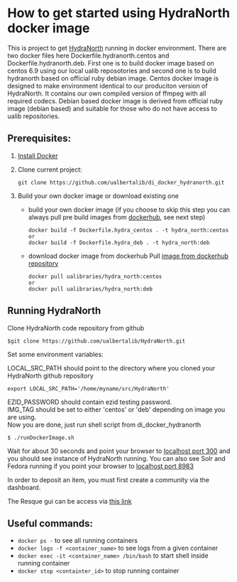 # How to get started using HydraNorth docker image

This is project to get [HydraNorth](https://github.com/ualbertalib/HydraNorth) running in docker environment.
There are two docker files here Dockerfile.hydranorth.centos and Dockerfile.hydranorth.deb. First one is to
build docker image based on centos 6.9 using our local ualib reposotories and second one is to build
hydranorth based on official ruby debian image.
Centos docker image is designed to make environment identical to our produciton version of HydraNorth. It contains
our own compiled version of ffmpeg with all required codecs.
Debian based docker image is derived from official ruby image (debian based) and suitable for those who do not have
access to ualib repositories.

## Prerequisites:

  1. [Install Docker](https://docs.docker.com/engine/installation/)
  2. Clone current project:
     ```shell
     git clone https://github.com/ualbertalib/di_docker_hydranorth.git
     ```
  3. Build your own docker image or download existing one

     * build your own docker image
       (if you choose to skip this step you can always pull pre build
       images from [dockerhub](https://hub.docker.com/), see next step)
       ```shell
       docker build -f Dockerfile.hydra_centos . -t hydra_north:centos
       or
       docker build -f Dockerfile.hydra_deb . -t hydra_north:deb
       ```
     * download docker image from dockerhub
       Pull [image from dockerhub repository](https://hub.docker.com/r/ualibraries/hydra_north/)
       ```shell
       docker pull ualibraries/hydra_north:centos
       or
       docker pull ualibraries/hydra_north:deb
       ```

##  Running HydraNorth

  Clone HydraNorth code repository from github

  ```shell
  $git clone https://github.com/ualbertalib/HydraNorth.git
  ```

  Set some environment variables:

  LOCAL_SRC_PATH should point to the directory where you cloned your HydraNorth github repository

  ```shell
  export LOCAL_SRC_PATH='/home/myname/src/HydraNorth'
  ```

  EZID_PASSWORD should contain ezid testing password.<br />
  IMG_TAG should be set to either 'centos' or 'deb' depending on image you are using.<br />
  Now you are done, just run shell script from di_docker_hydranorth

  ```shell
  $ ./runDockerImage.sh
  ```

  Wait for about 30 seconds and point your browser to [localhost port 300](http://localhost:3000) and you
  should see instance of HydraNorth running. You can also see Solr and Fedora running if you point your
  browser to  [localhost port 8983](http://localhost:8983)

  In order to deposit an item, you must first create a community via the dashboard.

  The Resque gui can be access  via [this link](http://localhost:3000/admin/queues/overview)




## Useful commands:

 * `docker ps -`                                 to see all running containers
 * `docker logs -f <container_name>`             to see logs from a given container
 * `docker exec -it <container_name> /bin/bash`  to start shell inside running container
 * `docker stop <containter_id>`                 to stop running container

